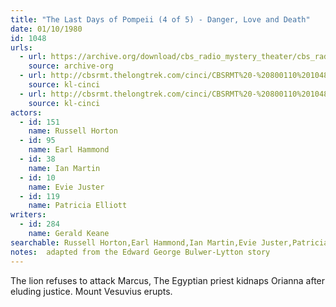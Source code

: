 ```yaml
---
title: "The Last Days of Pompeii (4 of 5) - Danger, Love and Death"
date: 01/10/1980
id: 1048
urls: 
  - url: https://archive.org/download/cbs_radio_mystery_theater/cbs_radio_mystery_theater-1001-1050.zip/cbs_radio_mystery_theater-1001-1050%2Fcbsrmt_1048_the_last_days_of_pompeii_danger_love_and_death.mp3
    source: archive-org
  - url: http://cbsrmt.thelongtrek.com/cinci/CBSRMT%20-%20800110%201048%20The%20Last%20Days%20of%20Pompeii,%20Part%20Four-Danger,%20Love%20and%20Death%20(rr%20800724)_cinci.mp3
    source: kl-cinci
  - url: http://cbsrmt.thelongtrek.com/cinci/CBSRMT%20-%20800110%201048%20The%20Last%20Days%20of%20Pompeii,%20Part%20Four-Danger,%20Love%20and%20Death%20(rr%20800724)_cinci.mp3
    source: kl-cinci
actors:  
  - id: 151
    name: Russell Horton  
  - id: 95
    name: Earl Hammond  
  - id: 38
    name: Ian Martin  
  - id: 10
    name: Evie Juster  
  - id: 119
    name: Patricia Elliott
writers:  
  - id: 284
    name: Gerald Keane
searchable: Russell Horton,Earl Hammond,Ian Martin,Evie Juster,Patricia Elliott Gerald Keane
notes:  adapted from the Edward George Bulwer-Lytton story
---
```

The lion refuses to attack Marcus, The Egyptian priest kidnaps Orianna after eluding justice. Mount Vesuvius erupts.